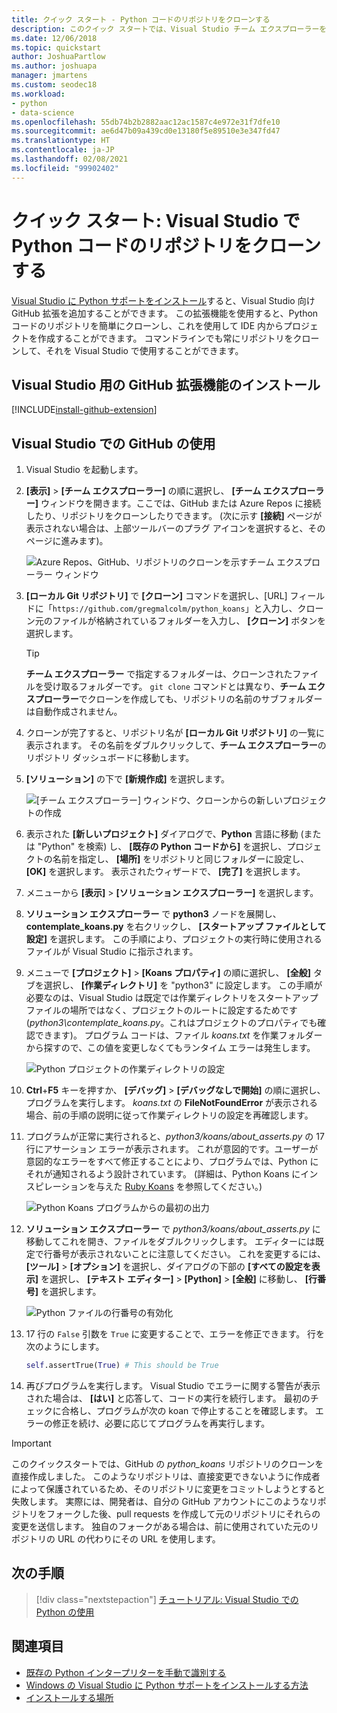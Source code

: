 ```yaml
---
title: クイック スタート - Python コードのリポジトリをクローンする
description: このクイック スタートでは、Visual Studio チーム エクスプローラーを使用して Python Koans リポジトリをクローンすることで、Visual Studio で Python プロジェクトを作成します。
ms.date: 12/06/2018
ms.topic: quickstart
author: JoshuaPartlow
ms.author: joshuapa
manager: jmartens
ms.custom: seodec18
ms.workload:
- python
- data-science
ms.openlocfilehash: 55db74b2b2882aac12ac1587c4e972e31f7dfe10
ms.sourcegitcommit: ae6d47b09a439cd0e13180f5e89510e3e347fd47
ms.translationtype: HT
ms.contentlocale: ja-JP
ms.lasthandoff: 02/08/2021
ms.locfileid: "99902402"
---
```

# <a name="quickstart-clone-a-repository-of-python-code-in-visual-studio"></a>クイック スタート: Visual Studio で Python コードのリポジトリをクローンする

[Visual Studio に Python サポートをインストール](installing-python-support-in-visual-studio.md)すると、Visual Studio 向け GitHub 拡張を追加することができます。 この拡張機能を使用すると、Python コードのリポジトリを簡単にクローンし、これを使用して IDE 内からプロジェクトを作成することができます。 コマンドラインでも常にリポジトリをクローンして、それを Visual Studio で使用することができます。

## <a name="install-the-github-extension-for-visual-studio"></a>Visual Studio 用の GitHub 拡張機能のインストール

[!INCLUDE[install-github-extension](includes/install-github-extension.md)]

## <a name="work-with-github-in-visual-studio"></a>Visual Studio での GitHub の使用

1. Visual Studio を起動します。

1. **[表示]**  >  **[チーム エクスプローラー]** の順に選択し、 **[チーム エクスプローラー]** ウィンドウを開きます。ここでは、GitHub または Azure Repos に接続したり、リポジトリをクローンしたりできます。 (次に示す **[接続]** ページが表示されない場合は、上部ツールバーのプラグ アイコンを選択すると、そのページに進みます)。

    ![Azure Repos、GitHub、リポジトリのクローンを示すチーム エクスプローラー ウィンドウ](media/team-explorer.png)

1. **[ローカル Git リポジトリ]** で **[クローン]** コマンドを選択し、[URL] フィールドに「`https://github.com/gregmalcolm/python_koans`」と入力し、クローン元のファイルが格納されているフォルダーを入力し、 **[クローン]** ボタンを選択します。

    > [!Tip]
    > **チーム エクスプローラー** で指定するフォルダーは、クローンされたファイルを受け取るフォルダーです。 `git clone` コマンドとは異なり、**チーム エクスプローラー**でクローンを作成しても、リポジトリの名前のサブフォルダーは自動作成されません。

1. クローンが完了すると、リポジトリ名が **[ローカル Git リポジトリ]** の一覧に表示されます。 その名前をダブルクリックして、**チーム エクスプローラー**のリポジトリ ダッシュボードに移動します。

1. **[ソリューション]** の下で **[新規作成]** を選択します。

    ![[チーム エクスプローラー] ウィンドウ、クローンからの新しいプロジェクトの作成](media/team-explorer-new-project.png)

1. 表示された **[新しいプロジェクト]** ダイアログで、**Python** 言語に移動 (または "Python" を検索) し、 **[既存の Python コードから]** を選択し、プロジェクトの名前を指定し、 **[場所]** をリポジトリと同じフォルダーに設定し、 **[OK]** を選択します。 表示されたウィザードで、 **[完了]** を選択します。

1. メニューから **[表示]**  >  **[ソリューション エクスプローラー]** を選択します。

1. **ソリューション エクスプローラー** で **python3** ノードを展開し、**contemplate_koans.py** を右クリックし、 **[スタートアップ ファイルとして設定]** を選択します。 この手順により、プロジェクトの実行時に使用されるファイルが Visual Studio に指示されます。

1. メニューで **[プロジェクト]**  >  **[Koans プロパティ]** の順に選択し、 **[全般]** タブを選択し、 **[作業ディレクトリ]** を "python3" に設定します。 この手順が必要なのは、Visual Studio は既定では作業ディレクトリをスタートアップ ファイルの場所ではなく、プロジェクトのルートに設定するためです (*python3\contemplate_koans.py*。これはプロジェクトのプロパティでも確認できます)。 プログラム コードは、ファイル *koans.txt* を作業フォルダーから探すので、この値を変更しなくてもランタイム エラーは発生します。

    ![Python プロジェクトの作業ディレクトリの設定](media/projects-set-working-directory.png)

1. **Ctrl**+**F5** キーを押すか、 **[デバッグ]**  >  **[デバッグなしで開始]** の順に選択し、プログラムを実行します。 *koans.txt* の **FileNotFoundError** が表示される場合、前の手順の説明に従って作業ディレクトリの設定を再確認します。

1. プログラムが正常に実行されると、*python3/koans/about_asserts.py* の 17 行にアサーション エラーが表示されます。 これが意図的です。ユーザーが意図的なエラーをすべて修正することにより、プログラムでは、Python にそれが通知されるよう設計されています。 (詳細は、Python Koans にインスピレーションを与えた [Ruby Koans](https://rubykoans.com/) を参照してください。)

    ![Python Koans プログラムからの最初の出力](media/koans-output.png)

1. **ソリューション エクスプローラー** で *python3/koans/about_asserts.py* に移動してこれを開き、ファイルをダブルクリックします。 エディターには既定で行番号が表示されないことに注意してください。 これを変更するには、 **[ツール]**  >  **[オプション]** を選択し、ダイアログの下部の **[すべての設定を表示]** を選択し、 **[テキスト エディター]**  >  **[Python]**  >  **[全般]** に移動し、 **[行番号]** を選択します。

    ![Python ファイルの行番号の有効化](media/options-general-line-numbers.png)

1. 17 行の `False` 引数を `True` に変更することで、エラーを修正できます。 行を次のようにします。

    ```python
    self.assertTrue(True) # This should be True
    ```

1. 再びプログラムを実行します。 Visual Studio でエラーに関する警告が表示された場合は、 **[はい]** と応答して、コードの実行を続行します。 最初のチェックに合格し、プログラムが次の koan で停止することを確認します。 エラーの修正を続け、必要に応じてプログラムを再実行します。

> [!Important]
> このクイックスタートでは、GitHub の *python_koans* リポジトリのクローンを直接作成しました。 このようなリポジトリは、直接変更できないように作成者によって保護されているため、そのリポジトリに変更をコミットしようとすると失敗します。 実際には、開発者は、自分の GitHub アカウントにこのようなリポジトリをフォークした後、pull requests を作成して元のリポジトリにそれらの変更を送信します。 独自のフォークがある場合は、前に使用されていた元のリポジトリの URL の代わりにその URL を使用します。

## <a name="next-steps"></a>次の手順

> [!div class="nextstepaction"]
> [チュートリアル: Visual Studio での Python の使用](tutorial-working-with-python-in-visual-studio-step-01-create-project.md)

## <a name="see-also"></a>関連項目

- [既存の Python インタープリターを手動で識別する](managing-python-environments-in-visual-studio.md#manually-identify-an-existing-environment)
- [Windows の Visual Studio に Python サポートをインストールする方法](installing-python-support-in-visual-studio.md)
- [インストールする場所](installing-python-support-in-visual-studio.md#install-locations)
